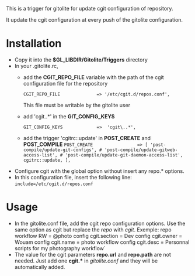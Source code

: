 This is a trigger for gitolite for update cgit configuration of repository.

It update the cgit configuration at every push of the gitolite configuration.


Installation
============
* Copy it into the __$GL_LIBDIR/Gitolite/Triggers__ directory
* In your .gitolite.rc,
    * add the __CGIT_REPO_FILE__ variable with the path of the cgit 
      configuration file for the repository

      `CGIT_REPO_FILE              => '/etc/cgit.d/repos.conf',`
      
      This file must be writable by the gitolite user
    * add 'cgit\..\*' in the __GIT_CONFIG_KEYS__
      
        `GIT_CONFIG_KEYS             =>  'cgit\..*',`
    * add the trigger 'cgitrc::update' in __POST_CREATE__ and __POST_COMPILE__
        `POST_CREATE                 =>
            [
                'post-compile/update-git-configs',
                # 'post-compile/update-gitweb-access-list',
                # 'post-compile/update-git-daemon-access-list',
                cgitrc::update,
            ],`
* Configure cgit with the global option without insert any repo.\* options.
* In this configuration file, insert the following line:
  `include=/etc/cgit.d/repos.conf`

Usage
=====

* In the gitolite.conf file, add the cgit repo configuration options. Use the
  same option as cgit but replace the _repo_ with _cgit_. Exemple:
        repo workflow
           RW                    = @photo
           config cgit.section   = Dev
           config cgit.owner     = Wouam
           config cgit.name      = photo workflow
           config cgit.desc      = Personnal scripts for my photography workflow`
* The value for the cgit parameters __repo.url__ and __repo.path__ are not
  needed. Just add one __cgit.*__ in _gitolite.conf_ and they will be
  automatically added.


